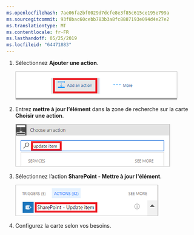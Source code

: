 ```yaml
---
ms.openlocfilehash: 7ae06fa2bf0029d7dcfe8e3f85c615ce195e799a
ms.sourcegitcommit: 93f8bac60cebb783b3a8fc8887193e094d4e27e2
ms.translationtype: MT
ms.contentlocale: fr-FR
ms.lasthandoff: 05/25/2019
ms.locfileid: "64471883"
---
```

1. Sélectionnez **Ajouter une action**.
   
    ![ajouter une action](media/modern-approvals/add-update-item-action.png)
2. Entrez **mettre à jour l’élément** dans la zone de recherche sur la carte **Choisir une action**.
   
    ![rechercher une action de mise à jour](media/modern-approvals/search-update-item-rejected.png)
3. Sélectionnez l’action **SharePoint - Mettre à jour l'élément**.
   
    ![sélectionner Mettre à jour l’élément](media/modern-approvals/select-update-item-no.png)
4. Configurez la carte selon vos besoins.

